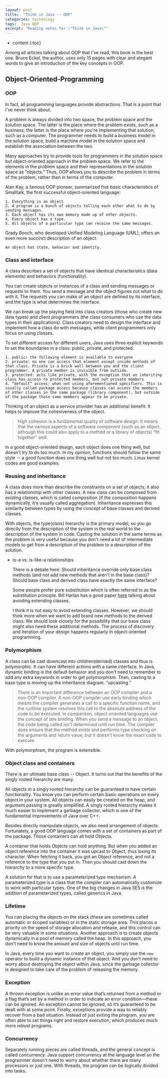 ```yaml
---
layout: post
title:  "Think in Java -- OOP"
categories: technology
tags:  Java OOP
excerpt: "Reading notes for \"Think in Java\""
---
```


* content
{:toc}



Among all articles talking about OOP that I've read, this book is the best one. Bruce Eckel, the author, uses only 15 pages with clear and elegant words to give an introduction of the key concepts in OOP.

## Object-Oriented-Programming

### OOP

In fact, all programming languages provide abstractions. That is a point that I've never think about.

A problem is always divided into two space, the problem space and the solution space. The latter is the place where the problem exists, such as a business; the latter is the place where you're implementing that solution, such as a computer.
The programmer needs to build a business model in the solution space, build a machine model in the solution space and establish the association between the two.

Many approaches try to provide tools for programmers in the solution space but object-oriented approach in the problem space. We refer to the elements in the problem space and their representations in the solution space as “objects.” Thus, OOP allows you to describe the problem in terms of the problem, rather than in terms of the computer.

Alan Kay, a famous OOP pioneer, summarized five basic characteristics of Smalltalk, the first successful object-oriented language:

    1. Everything is an object
    2. A program is a bunch of objects telling each other what to do by sending messages.
    3. Each object has its own memory made up of other objects.
    4. Every object has a type.
    5. All objects of a particular type can receive the same messages.

Grady Booch, who developed Unified Modeling Language (UML), offers an even more succinct description of an object:

    An object has state, behavior and identity.


### Class and interface

A class describes a set of objects that have identical characteristics (data elements) and behaviors (functionality).

You can create objects or instances of a class and sending messages or requests to them. You send a message and the object figures out what to do with it. The requests you can make of an object are defined by its interface, and the type is what determines the interface.

We can break up the playing field into class creators (those who create new data types) and client programmers (the class consumers who use the data types in their applications). Class creators need to design the interface and implement how a class do with messages, while client programmers only focus on using classes.

To set different access for different users, Java uses three explicit keywords to set the boundaries in a class: public, private, and protected.

    1. public: the following element is available to everyone
    2. private: no one can access that element except inside methods of that class. Private is a brick wall between you and the client programmer. A private member is invisible from outside.
    3. protected: acts like private, with the exception that an inheriting class has access to protected members, but not private members
    4. “default” access: when not using aforementioned specifiers. This is usually called package access because classes can access the members of other classes in the same package (library component), but outside of the package those same members appear to be private.

Thinking of an object as a service provider has an additional benefit: It helps to improve the cohesiveness of the object.
> High cohesion is a fundamental quality of software design: It means that the various aspects of a software component (such as an object, although this could also apply to a method or a library of objects) “fit together” well.

In a good object-oriented design, each object does one thing well, but doesn't try to do too much. In my opinion, functions should follow the same style -- a good function does one thing well but not too much. Linux kernel codes are good examples.


### Reusing and inheritance

A class does more than describe the constraints on a set of objects; it also has a relationship with other classes. A new class can be composed from existing classes, which is called composition (if the composition happens dynamically, it's usually called aggregation). Inheritance expresses this similarity between types by using the concept of base classes and derived classes.

With objects, the type(class) hierarchy is the primary model, so you go directly from the description of the system in the real world to the description of the system in code. Casting the solution in the same terms as the problem is very useful because you don't need a lot of intermediate models to get from a description of the problem to a description of the solution.

* Is-a vs. is-like-a relationships

    There is a debate here: Should inheritance override only base class methods (and not add new methods that aren't in the base class)? Should base class and derived class have exactly the same interface?

    Some people prefer pure substitution which is often referred to as the substitution principle. Bill Harlan has a good paper [here](http://www.billharlan.com/papers/Avoid_extending_classes.html) talking about avoiding extending classes.

    I think it is not easy to avoid extending classes. However, we should think more when we want to add brand new methods to the derived class. We should look closely for the possibility that our base class might also need these additional methods. The process of discovery and iteration of your design happens regularly in object-oriented programming.


### Polymorphism

A class can be cast downcast into children(derived) classes and thus is polymorphic. It can have different actions with a same interface. In Java, dynamic binding is the default behavior and you don't need to remember to add any extra keywords in order to get polymorphism. Then, casting to a base type is moving up the inheritance diagram: “upcasting.”

> There is an important difference between an OOP compiler and a non-OOP compiler. A non-OOP compiler use early binding which means the compiler generates a call to a specific function name, and the runtime system resolves this call to the absolute address of the code to be executed. In comparison, object-oriented languages use the concept of late binding. When you send a message to an object, the code being called isn't determined until run time. The compiler does ensure that the method exists and performs type checking on the arguments and return value, but it doesn't know the exact code to execute.

With polymorphism, the program is extensible.


### Object class and containers

There is an ultimate base class -- Object. It turns out that the benefits of the singly rooted hierarchy are many.

All objects in a singly rooted hierarchy can be guaranteed to have certain functionality. You know you can perform certain basic operations on every object in your system. All objects can easily be created on the heap, and argument passing is greatly simplified. A singly rooted hierarchy makes it much easier to implement a garbage collector, which is one of the fundamental improvements of Java over C++.

Besides directly manipulate objects, we also need arrangement of objects. Fortunately, a good OOP language comes with a set of containers as part of the package. Those containers can all hold Objects.

A container that holds Objects can hold anything. But when you added an object reference into the container it was upcast to Object, thus losing its character. When fetching it back, you got an Object reference, and not a reference to the type that you put in. Then you should cast down the hierarchy to a more specific type.

A solution for that is to use a parameterized type mechanism. A parameterized type is a class that the compiler can automatically customize to work with particular types.
One of the big changes in Java SE5 is the addition of parameterized types, called generics in Java.


### Lifetime

You can placing the objects on the stack (these are sometimes called automatic or scoped variables) or in the static storage area. This places a priority on the speed of storage allocation and release, and this control can be very valuable in some situations. Another approach is to create objects dynamically in a pool of memory called the heap. In this approach, you don't need to know the amount and size of objects until run time.

In Java, every time you want to create an object, you simply use the `new` operator to build a dynamic instance of that object.
And you don't need to worry about destroying the object within Java, since the garbage collector is designed to take care of the problem of releasing the memory.


### Exception

A thrown exception is unlike an error value that’s returned from a method or a flag that’s set by a method in order to indicate an error condition—these can be ignored. An exception cannot be ignored, so it’s guaranteed to be dealt with at some point. Finally, exceptions provide a way to reliably recover from a bad situation. Instead of just exiting the program, you are often able to set things right and restore execution, which produces much more robust programs.


### Concurrency

Separately running pieces are called threads, and the general concept is called concurrency.
Java support concurrency at the language level so the programmer doesn’t need to worry about whether there are many processors or just one. With threads, the program can be logically divided into tasks.

